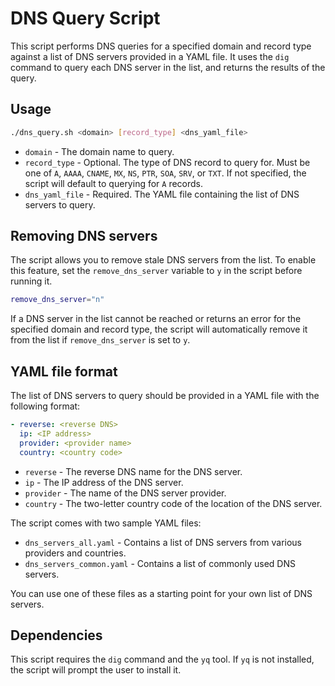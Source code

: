 # DNS Query Script

This script performs DNS queries for a specified domain and record type against a list of DNS servers provided in a YAML file. It uses the `dig` command to query each DNS server in the list, and returns the results of the query.

## Usage

```bash
./dns_query.sh <domain> [record_type] <dns_yaml_file>
```

- `domain` - The domain name to query.
- `record_type` - Optional. The type of DNS record to query for. Must be one of `A`, `AAAA`, `CNAME`, `MX`, `NS`, `PTR`, `SOA`, `SRV`, or `TXT`. If not specified, the script will default to querying for `A` records.
- `dns_yaml_file` - Required. The YAML file containing the list of DNS servers to query.

## Removing DNS servers

The script allows you to remove stale DNS servers from the list. To enable this feature, set the `remove_dns_server` variable to `y` in the script before running it.

```bash
remove_dns_server="n"
```

If a DNS server in the list cannot be reached or returns an error for the specified domain and record type, the script will automatically remove it from the list if `remove_dns_server` is set to `y`.

## YAML file format

The list of DNS servers to query should be provided in a YAML file with the following format:

```yaml
- reverse: <reverse DNS>
  ip: <IP address>
  provider: <provider name>
  country: <country code>
```

- `reverse` - The reverse DNS name for the DNS server.
- `ip` - The IP address of the DNS server.
- `provider` - The name of the DNS server provider.
- `country` - The two-letter country code of the location of the DNS server.

The script comes with two sample YAML files:

- `dns_servers_all.yaml` - Contains a list of DNS servers from various providers and countries.
- `dns_servers_common.yaml` - Contains a list of commonly used DNS servers.

You can use one of these files as a starting point for your own list of DNS servers.

## Dependencies

This script requires the `dig` command and the `yq` tool. If `yq` is not installed, the script will prompt the user to install it.
